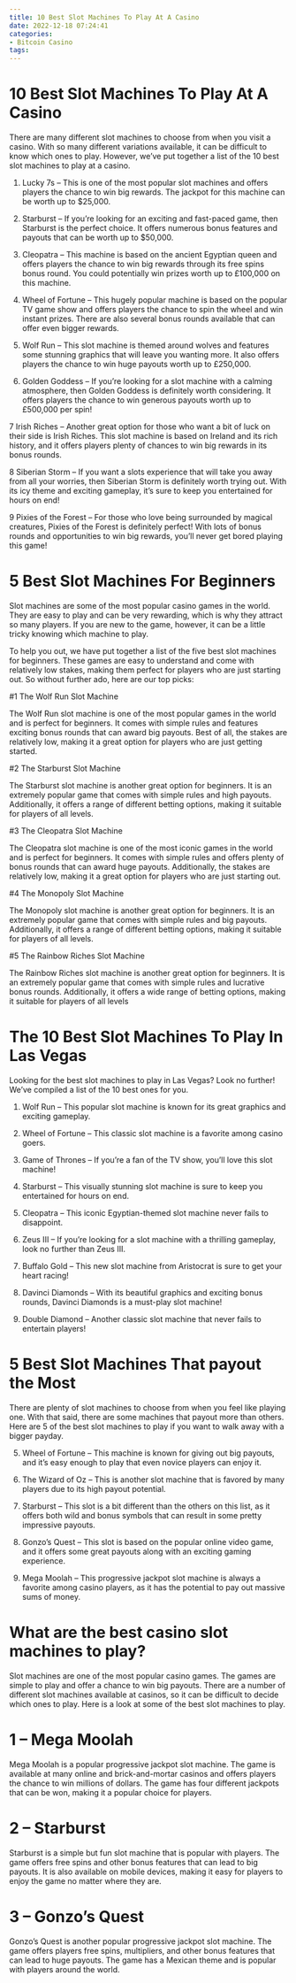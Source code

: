 ```yaml
---
title: 10 Best Slot Machines To Play At A Casino 
date: 2022-12-18 07:24:41
categories:
- Bitcoin Casino
tags:
---
```



#  10 Best Slot Machines To Play At A Casino 

There are many different slot machines to choose from when you visit a casino. With so many different variations available, it can be difficult to know which ones to play. However, we’ve put together a list of the 10 best slot machines to play at a casino.

1. Lucky 7s – This is one of the most popular slot machines and offers players the chance to win big rewards. The jackpot for this machine can be worth up to $25,000.

2. Starburst – If you’re looking for an exciting and fast-paced game, then Starburst is the perfect choice. It offers numerous bonus features and payouts that can be worth up to $50,000.

3. Cleopatra – This machine is based on the ancient Egyptian queen and offers players the chance to win big rewards through its free spins bonus round. You could potentially win prizes worth up to £100,000 on this machine.

4. Wheel of Fortune – This hugely popular machine is based on the popular TV game show and offers players the chance to spin the wheel and win instant prizes. There are also several bonus rounds available that can offer even bigger rewards.

5. Wolf Run – This slot machine is themed around wolves and features some stunning graphics that will leave you wanting more. It also offers players the chance to win huge payouts worth up to £250,000.

6. Golden Goddess – If you’re looking for a slot machine with a calming atmosphere, then Golden Goddess is definitely worth considering. It offers players the chance to win generous payouts worth up to £500,000 per spin!

7 Irish Riches – Another great option for those who want a bit of luck on their side is Irish Riches. This slot machine is based on Ireland and its rich history, and it offers players plenty of chances to win big rewards in its bonus rounds.

8 Siberian Storm – If you want a slots experience that will take you away from all your worries, then Siberian Storm is definitely worth trying out. With its icy theme and exciting gameplay, it’s sure to keep you entertained for hours on end!

9 Pixies of the Forest – For those who love being surrounded by magical creatures, Pixies of the Forest is definitely perfect! With lots of bonus rounds and opportunities to win big rewards, you’ll never get bored playing this game!

#  5 Best Slot Machines For Beginners 

Slot machines are some of the most popular casino games in the world. They are easy to play and can be very rewarding, which is why they attract so many players. If you are new to the game, however, it can be a little tricky knowing which machine to play. 

To help you out, we have put together a list of the five best slot machines for beginners. These games are easy to understand and come with relatively low stakes, making them perfect for players who are just starting out. So without further ado, here are our top picks: 

#1 The Wolf Run Slot Machine 

The Wolf Run slot machine is one of the most popular games in the world and is perfect for beginners. It comes with simple rules and features exciting bonus rounds that can award big payouts. Best of all, the stakes are relatively low, making it a great option for players who are just getting started. 

#2 The Starburst Slot Machine 

The Starburst slot machine is another great option for beginners. It is an extremely popular game that comes with simple rules and high payouts. Additionally, it offers a range of different betting options, making it suitable for players of all levels. 

#3 The Cleopatra Slot Machine 

The Cleopatra slot machine is one of the most iconic games in the world and is perfect for beginners. It comes with simple rules and offers plenty of bonus rounds that can award huge payouts. Additionally, the stakes are relatively low, making it a great option for players who are just starting out. 

#4 The Monopoly Slot Machine 

The Monopoly slot machine is another great option for beginners. It is an extremely popular game that comes with simple rules and big payouts. Additionally, it offers a range of different betting options, making it suitable for players of all levels. 

#5 The Rainbow Riches Slot Machine 

The Rainbow Riches slot machine is another great option for beginners. It is an extremely popular game that comes with simple rules and lucrative bonus rounds. Additionally, it offers a wide range of betting options, making it suitable for players of all levels

#  The 10 Best Slot Machines To Play In Las Vegas 

Looking for the best slot machines to play in Las Vegas? Look no further! We’ve compiled a list of the 10 best ones for you.

1. Wolf Run – This popular slot machine is known for its great graphics and exciting gameplay.

2. Wheel of Fortune – This classic slot machine is a favorite among casino goers.

3. Game of Thrones – If you’re a fan of the TV show, you’ll love this slot machine!

4. Starburst – This visually stunning slot machine is sure to keep you entertained for hours on end.

5. Cleopatra – This iconic Egyptian-themed slot machine never fails to disappoint.

6. Zeus III – If you’re looking for a slot machine with a thrilling gameplay, look no further than Zeus III.

7. Buffalo Gold – This new slot machine from Aristocrat is sure to get your heart racing!

8. Davinci Diamonds – With its beautiful graphics and exciting bonus rounds, Davinci Diamonds is a must-play slot machine!

9. Double Diamond – Another classic slot machine that never fails to entertain players!

#  5 Best Slot Machines That payout the Most 

There are plenty of slot machines to choose from when you feel like playing one. With that said, there are some machines that payout more than others. Here are 5 of the best slot machines to play if you want to walk away with a bigger payday.

5. Wheel of Fortune – This machine is known for giving out big payouts, and it’s easy enough to play that even novice players can enjoy it.

4. The Wizard of Oz – This is another slot machine that is favored by many players due to its high payout potential.

3. Starburst – This slot is a bit different than the others on this list, as it offers both wild and bonus symbols that can result in some pretty impressive payouts.

2. Gonzo’s Quest – This slot is based on the popular online video game, and it offers some great payouts along with an exciting gaming experience.

1. Mega Moolah – This progressive jackpot slot machine is always a favorite among casino players, as it has the potential to pay out massive sums of money.

#  What are the best casino slot machines to play?

Slot machines are one of the most popular casino games. The games are simple to play and offer a chance to win big payouts. There are a number of different slot machines available at casinos, so it can be difficult to decide which ones to play. Here is a look at some of the best slot machines to play.

# 1 – Mega Moolah

Mega Moolah is a popular progressive jackpot slot machine. The game is available at many online and brick-and-mortar casinos and offers players the chance to win millions of dollars. The game has four different jackpots that can be won, making it a popular choice for players.

# 2 – Starburst

Starburst is a simple but fun slot machine that is popular with players. The game offers free spins and other bonus features that can lead to big payouts. It is also available on mobile devices, making it easy for players to enjoy the game no matter where they are.

# 3 – Gonzo’s Quest

Gonzo’s Quest is another popular progressive jackpot slot machine. The game offers players free spins, multipliers, and other bonus features that can lead to huge payouts. The game has a Mexican theme and is popular with players around the world.